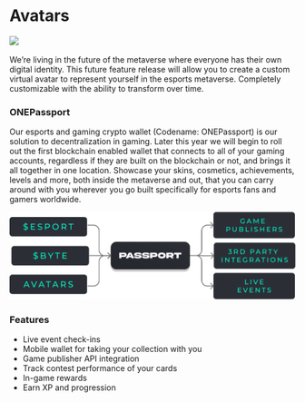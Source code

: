 # Avatars

![](broken-reference)

We’re living in the future of the metaverse where everyone has their own digital identity. This future feature release will allow you to create a custom virtual avatar to represent yourself in the esports metaverse. Completely customizable with the ability to transform over time.

### ONEPassport

Our esports and gaming crypto wallet (Codename: ONEPassport) is our solution to decentralization in gaming. Later this year we will begin to roll out the first blockchain enabled wallet that connects to all of your gaming accounts, regardless if they are built on the blockchain or not, and brings it all together in one location. Showcase your skins, cosmetics, achievements, levels and more, both inside the metaverse and out, that you can carry around with you wherever you go built specifically for esports fans and gamers worldwide.&#x20;

![](../.gitbook/assets/Passport.png)

### **Features** <a href="#features" id="features"></a>

* Live event check-ins
* Mobile wallet for taking your collection with you
* Game publisher API integration
* Track contest performance of your cards
* In-game rewards
* Earn XP and progression
